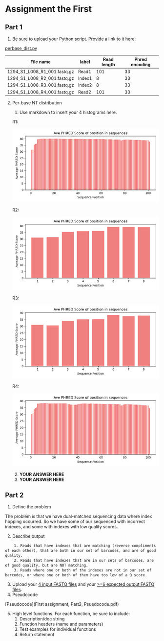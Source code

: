 # Assignment the First

## Part 1
1. Be sure to upload your Python script. Provide a link to it here:

[perbase_dist.py](perbase_dist.py)


| File name                    | label  | Read length | Phred encoding |
| ---------------------------- | ------ | ----------- | -------------- |
| 1294_S1_L008_R1_001.fastq.gz | Read1  | 101         | 33             |
| 1294_S1_L008_R2_001.fastq.gz | Index1 | 8           | 33             |
| 1294_S1_L008_R3_001.fastq.gz | Index2 | 8           | 33             |
| 1294_S1_L008_R4_001.fastq.gz | Read2  | 101         | 33             |
2. Per-base NT distribution
    1. Use markdown to insert your 4 histograms here.

    R1:
    
    ![R1](R1_graph.png)

    R2:
    
    ![R2](R2_graph.png)
    
    R3:
    
    ![R3](R3_graph.png)

    R4:
    
    ![R4](R4_graph.png)
    
    
    2. **YOUR ANSWER HERE**
    3. **YOUR ANSWER HERE**
    
## Part 2
1. Define the problem

The problem is that we have dual-matched sequencing data where index hopping occurred. So we have some of our sequenced with incorrect indexes, and some with indexes with low quality scores.


2. Describe output

```
    1. Reads that have indexes that are matching (reverse compliments of each other), that are both in our set of barcodes, and are of good quality.
    2. Reads that have indexes that are in our sets of barcodes, are of good quality, but are NOT matching.
    3. Reads where one or both of the indexes are not in our set of barcodes, or where one or both of them have too low of a Q score. 
```

3. Upload your [4 input FASTQ files](../TEST-input_FASTQ) and your [>=6 expected output FASTQ files](../TEST-output_FASTQ).
4. Pseudocode

[Pseudocode](First assignment, Part2, Psuedocode.pdf)

5. High level functions. For each function, be sure to include:
    1. Description/doc string
    2. Function headers (name and parameters)
    3. Test examples for individual functions
    4. Return statement
